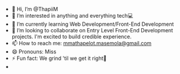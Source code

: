- 👋 Hi, I’m @ThapiiM
- 👀 I’m interested in anything and everything tech💻
- 🌱 I’m currently learning Web Development/Front-End Development
- 💞️ I’m looking to collaborate on Entry Level Front-End Development projects. I'm excited to build credible experience.
- 📫 How to reach me: mmathapelot.masemola@gmail.com
- 😄 Pronouns: Miss
- ⚡ Fun fact: We grind 'til we get it right👊
- 
<!---
ThapiiM/ThapiiM is a ✨ special ✨ repository because its `README.md` (this file) appears on your GitHub profile.
You can click the Preview link to take a look at your changes.
--->
